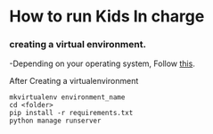 # How to run Kids In charge

### creating a virtual environment.

-Depending on your operating system, Follow [this](https://packaging.python.org/guides/installing-using-pip-and-virtual-environments/#creating-a-virtual-environment).

After Creating a virtualenvironment

```
mkvirtualenv environment_name
cd <folder>
pip install -r requirements.txt
python manage runserver

```
